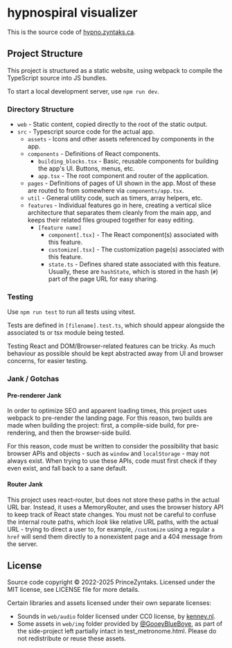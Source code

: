 # hypnospiral visualizer

This is the source code of [hypno.zyntaks.ca](https://hypno.zyntaks.ca).

## Project Structure

This project is structured as a static website, using webpack to compile the TypeScript source into JS bundles.

To start a local development server, use `npm run dev`.

### Directory Structure

- `web` - Static content, copied directly to the root of the static output.
- `src` - Typescript source code for the actual app.
  - `assets` - Icons and other assets referenced by components in the app.
  - `components` - Definitions of React components.
    - `building_blocks.tsx` - Basic, reusable components for building the app's UI. Buttons, menus, etc.
    - `app.tsx` - The root component and router of the application.
  - `pages` - Definitions of pages of UI shown in the app. Most of these are routed to from somewhere via 
    `components/app.tsx`.
  - `util` - General utility code, such as timers, array helpers, etc.
  - `features` - Individual features go in here, creating a vertical slice architecture that separates them cleanly from
     the main app, and keeps their related files grouped together for easy editing.
    - `[feature name]`
      - `component[.tsx]` - The React component(s) associated with this feature.
      - `customize[.tsx]` - The customization page(s) associated with this feature.
      - `state.ts` - Defines shared state associated with this feature. Usually, these are `hashState`, which is stored
        in the hash (`#`) part of the page URL for easy sharing.

### Testing

Use `npm run test` to run all tests using vitest.

Tests are defined in `[filename].test.ts`, which should appear alongside the associated ts or tsx module being tested.

Testing React and DOM/Browser-related features can be tricky.
As much behaviour as possible should be kept abstracted away from UI and browser concerns, for easier testing.

### Jank / Gotchas

#### Pre-renderer Jank

In order to optimize SEO and apparent loading times, this project uses webpack to pre-render the landing page.
For this reason, two builds are made when building the project: first, a compile-side build, for pre-rendering,
and then the browser-side build.

For this reason, code must be written to consider the possibility that basic browser APIs and objects - such
as `window` and `localStorage` - may not always exist. When trying to use these APIs, code must first check if
they even exist, and fall back to a sane default.

#### Router Jank

This project uses react-router, but does not store these paths in the actual URL bar. Instead, it uses a MemoryRouter,
and uses the browser history API to keep track of React state changes. You must not be careful to confuse the internal
route paths, which *look* like relative URL paths, with the actual URL - trying to direct a user to, for example,
`/customize` using a regular `a href` will send them directly to a nonexistent page and a 404 message from the server.

## License

Source code copyright &copy; 2022-2025 PrinceZyntaks. Licensed under the MIT license, see LICENSE file for more details.

Certain libraries and assets licensed under their own separate licenses:
 - Sounds in `web/audio` folder licensed under CC0 license, by [kenney.nl](https://kenney.nl).
 - Some assets in `web/img` folder provided by [@GooeyBlueBoye](https://twitter.com/GooeyBlueBoye), as part of the side-project
   left partially intact in test_metronome.html. Please do not redistribute or reuse these assets.
